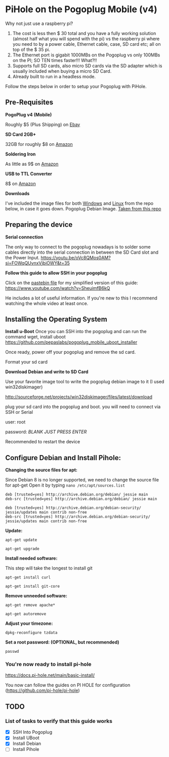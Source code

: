 # PiHole on the Pogoplug Mobile (v4)

Why not just use a raspberry pi? 
1. The cost is less then $ 30 total and you have a fully working solution (almost half what you will spend with the pi) vs the raspberry pi where you need to by a power cable, Ethernet cable, case, SD card etc; all on top of the $ 35 pi. 
2. The Ethernet port is gigabit 1000MBs on the Pogoplug vs only 100MBs on the PI; SO TEN times faster!!! What?!!
3. Supports full SD cards, also micro SD cards via the SD adapter which is usually included when buying a micro SD Card. 
4. Already built to run in a headless mode.

Follow the steps below in order to setup your Pogoplug with PiHole.

## Pre-Requisites 

**PogoPlug v4 (Mobile)**

Roughly $5 (Plus Shipping) on [Ebay](https://www.ebay.com/itm/255982127104?mkcid=16&mkevt=1&mkrid=711-127632-2357-0&ssspo=PLV6qj2zTxa&sssrc=2047675&ssuid=Cjy1FHrMT0W&widget_ver=artemis&media=COPY)

**SD Card 2GB+**

32GB for roughly $8 on [Amazon](https://a.co/d/bqeT9nw)

**Soldering Iron**

As little as 9$ on [Amazon](https://a.co/d/6p36Kf7)

**USB to TTL Converter**

8$ on [Amazon](https://a.co/d/73xEUBs)

**Downloads**

I've included the image files for both [Windows](https://github.com/Samuel1698/pihole-pogoplug/releases/download/Latest/Debian-jessie-3.18.5-pogoplug-v4-20151110-disk-image.4GB.img.zip) and [Linux](https://github.com/Samuel1698/pihole-pogoplug/releases/download/Latest/Debian-jessie-3.18.5-pogoplug-v4-20151110-disk-image.dd.gz) from the repo below, in case it goes down.
Pogoplug Debian Image. [Taken from this repo](https://github.com/pepaslabs/pogoplug-v4-bodhi-rootfs-debian)

## Preparing the device

**Serial connection**

The only way to connect to the pogoplug nowadays is to solder some cables directly into the serial connection in between the SD Card slot and the Power Input.
https://youtu.be/oVc8QMos0AM?si=FOWqQUvnxVjbiOWY&t=35

**Follow this guide to allow SSH in your pogoplug**

Click on the [pastebin file](/pastebin.md) for my simplified version of this guide:
https://www.youtube.com/watch?v=SheuimfB6kQ 

He includes a lot of useful information. If you're new to this I recommend watching the whole video at least once.

## Installing the Operating System

**Install u-Boot**
Once you can SSH into the pogoplug and can run the command wget, install uboot
https://github.com/pepaslabs/pogoplug_mobile_uboot_installer

Once ready, power off your pogoplug and remove the sd card.

Format your sd card

**Download Debian and write to SD Card**

Use your favorite image tool to write the pogoplug debian image to it (I used win32diskimager) 

http://sourceforge.net/projects/win32diskimager/files/latest/download

plug your sd card into the pogoplug and boot. you will need to connect via SSH or Serial

user: root

password: _BLANK JUST PRESS ENTER_

Recommended to restart the device

## Configure Debian and Install Pihole:

**Changing the source files for apt:**

Since Debian 8 is no longer supported, we need to change the source file for apt-get
Open it by typing `nano /etc/apt/sources.list`
```
deb [trusted=yes] http://archive.debian.org/debian/ jessie main
deb-src [trusted=yes] http://archive.debian.org/debian/ jessie main

deb [trusted=yes] http://archive.debian.org/debian-security/ jessie/updates main contrib non-free
deb-src [trusted=yes] http://archive.debian.org/debian-security/ jessie/updates main contrib non-free
```


**Update:**

`apt-get update`

`apt-get upgrade`

**Install needed software:**

This step will take the longest to install git

`apt-get install curl`

`apt-get install git-core`

**Remove unneeded software:**

`apt-get remove apache*`

`apt-get autoremove`

**Adjust your timezone:**

`dpkg-reconfigure tzdata`

**Set a root password: (OPTIONAL, but recommended)**

`passwd`


### You're now ready to install pi-hole

https://docs.pi-hole.net/main/basic-install/

You now can follow the guides on PI HOLE for configuration (https://github.com/pi-hole/pi-hole)


## TODO
### List of tasks to verify that this guide works
- [x] SSH Into Pogoplug
- [x] Install UBoot
- [x] Install Debian
- [ ] Install Pihole 
